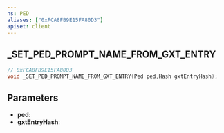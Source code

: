 ```yaml
---
ns: PED
aliases: ["0xFCA8FB9E15FA80D3"]
apiset: client
---
```

## _SET_PED_PROMPT_NAME_FROM_GXT_ENTRY

```c
// 0xFCA8FB9E15FA80D3
void _SET_PED_PROMPT_NAME_FROM_GXT_ENTRY(Ped ped,Hash gxtEntryHash);
```


## Parameters
* **ped**:
* **gxtEntryHash**:



